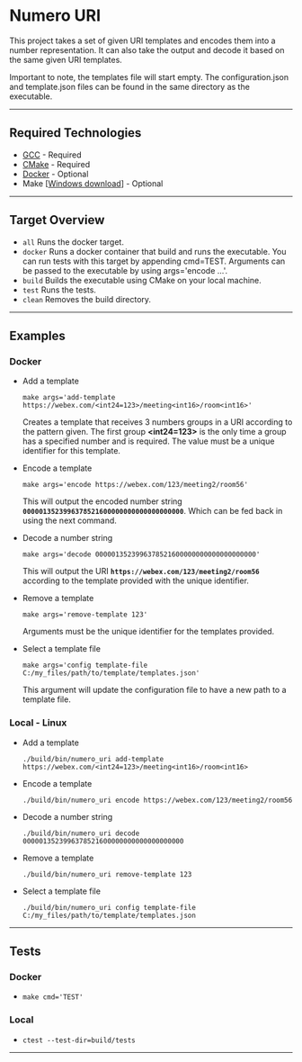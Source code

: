# Numero URI

This project takes a set of given URI templates and encodes them into a number representation. It can also take the output and decode it based on the same given URI templates.

Important to note, the templates file will start empty. The configuration.json and template.json files can be found in the same directory as the executable.

---

## Required Technologies
- [GCC](https://gcc.gnu.org/) - Required
- [CMake](https://cmake.org/) - Required
- [Docker](https://docker-docs.netlify.app/install/) - Optional
- Make [[Windows download](https://gnuwin32.sourceforge.net/packages/make.htm)] - Optional
---
## Target Overview
- `all`         Runs the docker target.
- `docker`      Runs a docker container that build and runs the executable. You can run tests with this target by appending cmd=TEST. Arguments can be passed to the executable by using args='encode ...'.
- `build`       Builds the executable using CMake on your local machine.
- `test`        Runs the tests.
- `clean`       Removes the build directory.
---
## Examples
### Docker
- Add a template

    ```make args='add-template https://webex.com/<int24=123>/meeting<int16>/room<int16>'```

    Creates a template that receives 3 numbers groups in a URI according to the pattern given. The first group **<int24=123>** is the only time a group has a specified number and is required. The value must be a unique identifier for this template.
- Encode a template

    ```make args='encode https://webex.com/123/meeting2/room56'```

    This will output the encoded number string **`0000013523996378521600000000000000000000`**. Which can be fed back in using the next command.

- Decode a number string

    ```make args='decode 0000013523996378521600000000000000000000'```

    This will output the URI **`https://webex.com/123/meeting2/room56`** according to the template provided with the unique identifier.

- Remove a template

    ```make args='remove-template 123'```

    Arguments must be the unique identifier for the templates provided.

- Select a template file

    ```make args='config template-file C:/my_files/path/to/template/templates.json'```

    This argument will update the configuration file to have a new path to a template file.

### Local - Linux
- Add a template

    ```./build/bin/numero_uri add-template https://webex.com/<int24=123>/meeting<int16>/room<int16>```
- Encode a template

    ```./build/bin/numero_uri encode https://webex.com/123/meeting2/room56```

- Decode a number string

    ```./build/bin/numero_uri decode 0000013523996378521600000000000000000000```

- Remove a template

    ```./build/bin/numero_uri remove-template 123```

- Select a template file

    ```./build/bin/numero_uri config template-file C:/my_files/path/to/template/templates.json```

---
## Tests
### Docker
- ```make cmd='TEST'```

### Local
- `ctest --test-dir=build/tests`

---